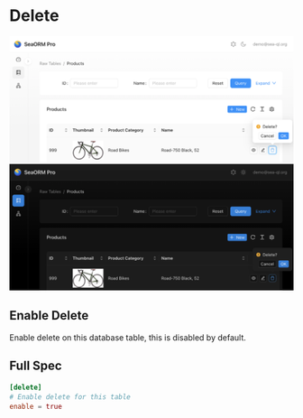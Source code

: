 # Delete

![](../../static/img/raw-table-config-table-delete.png#light)
![](../../static/img/raw-table-config-table-delete-dark.png#dark)

## Enable Delete

Enable delete on this database table, this is disabled by default.

## Full Spec

```toml
[delete]
# Enable delete for this table
enable = true
```
